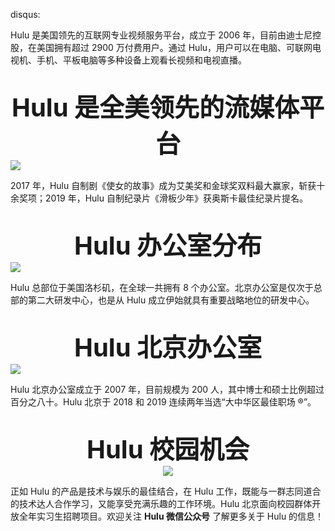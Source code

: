 disqus:

Hulu 是美国领先的互联网专业视频服务平台，成立于 2006 年，目前由迪士尼控股，在美国拥有超过 2900 万付费用户。通过 Hulu，用户可以在电脑、可联网电视机、手机、平板电脑等多种设备上观看长视频和电视直播。

<div style="text-align:center;font-weight:bold;margin-top: 35px;font-size: 2.5rem;"> Hulu 是全美领先的流媒体平台 </div>
<img style="display: block;margin: 0 auto;" src="https://i.loli.net/2020/02/03/6oCP7XOKj9AvzMR.png" />

2017 年，Hulu 自制剧《使女的故事》成为艾美奖和金球奖双料最大赢家，斩获十余奖项；2019 年，Hulu 自制纪录片《滑板少年》获奥斯卡最佳纪录片提名。

<div style="text-align:center;font-weight:bold;margin-top: 35px;font-size: 2.5rem;"> Hulu 办公室分布 </div>
<img style="display: block;margin: 0 auto;" src="https://i.loli.net/2020/02/03/Z87FfMHA6kxqclt.png" />

Hulu 总部位于美国洛杉矶，在全球一共拥有 8 个办公室。北京办公室是仅次于总部的第二大研发中心，也是从 Hulu 成立伊始就具有重要战略地位的研发中心。

<div style="text-align:center;font-weight:bold;margin-top: 35px;font-size: 2.5rem;"> Hulu 北京办公室 </div>
<img style="display: block;margin: 0 auto;" src="https://i.loli.net/2020/02/03/M9dIrShWJDNoGia.png" />

Hulu 北京办公室成立于 2007 年，目前规模为 200 人，其中博士和硕士比例超过百分之八十。Hulu 北京于 2018 和 2019 连续两年当选“大中华区最佳职场 ®”。

<div style="text-align:center;font-weight:bold;margin-top: 35px;font-size: 2.5rem;"> Hulu 校园机会 </div>

<div style="text-align:center;font-weight:small">
<a href="https://sm.ms/image/Ls1cPJAB36gUztN" target="_blank"><img src="https://i.loli.net/2020/02/03/iSGMqmy8fTDJ5bz.png" ></a>
</div>

正如 Hulu 的产品是技术与娱乐的最佳结合，在 Hulu 工作，既能与一群志同道合的技术达人合作学习，又能享受充满乐趣的工作环境。Hulu 北京面向校园群体开放全年实习生招聘项目。欢迎关注 **Hulu 微信公众号** 了解更多关于 Hulu 的信息！
